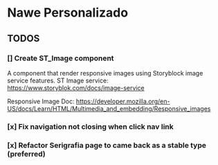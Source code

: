 # Nawe Personalizado



## TODOS

### [] Create ST_Image component
A component that render responsive images using Storyblock image service features.
ST Image service:
https://www.storyblok.com/docs/image-service

Responsive Image Doc:
https://developer.mozilla.org/en-US/docs/Learn/HTML/Multimedia_and_embedding/Responsive_images


### [x] Fix navigation not closing when click nav link
### [x] Refactor Serigrafia page to came back as a stable type (preferred)